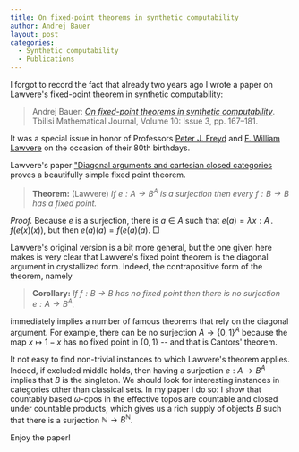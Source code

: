 ```yaml
---
title: On fixed-point theorems in synthetic computability
author: Andrej Bauer
layout: post
categories:
  - Synthetic computability
  - Publications
---
```


I forgot to record the fact that already two years ago I wrote a paper on
Lawvere's fixed-point theorem in synthetic computability:

> Andrej Bauer: [*On fixed-point theorems in synthetic computability*](/asset/data/recursion-theorem.pdf).
> Tbilisi Mathematical Journal, Volume 10: Issue 3, pp. 167–181.

It was a special issue in honor of Professors [Peter J.
Freyd](https://en.wikipedia.org/wiki/Peter_J._Freyd) and [F. William
Lawvere](https://en.wikipedia.org/wiki/William_Lawvere) on the occasion of their
80th birthdays.

Lawvere's paper ["Diagonal arguments and cartesian closed
categories](http://tac.mta.ca/tac/reprints/articles/15/tr15abs.html) proves a
beautifully simple fixed point theorem.

> **Theorem:** (Lawvere) *If $e : A \to B^A$ is a surjection then every $f : B \to B$ has a fixed point.*

*Proof.* Because $e$ is a surjection, there is $a \in A$ such that $e(a) = \lambda x : A \,.\, f(e(x)(x))$, but then $e(a)(a) = f(e(a)(a)$. $\Box$

Lawvere's original version is a bit more general, but the one given here makes is very clear that Lawvere's fixed point theorem is the diagonal argument in crystallized form. Indeed, the contrapositive form of the theorem, namely

> **Corollary:** *If $f : B \to B$ has no fixed point then there is no surjection $e : A \to B^A$.*

immediately implies a number of famous theorems that rely on the diagonal argument. For example, there can be no surjection $A \to \lbrace 0, 1\rbrace^A$ because the map $x \mapsto 1 - x$ has no fixed point in $\lbrace 0, 1\rbrace$ -- and that is Cantors' theorem.

It not easy to find non-trivial instances to which Lawvere's theorem applies. Indeed, if excluded middle holds, then having a surjection $e : A \to B^A$ implies that $B$ is the singleton. We should look for interesting instances in categories other than classical sets. In my paper I do so: I show that countably based $\omega$-cpos in the effective topos are countable and closed under countable products, which gives us a rich supply of objects $B$ such that there is a surjection $\mathbb{N} \to B^\mathbb{N}$.

Enjoy the paper!

